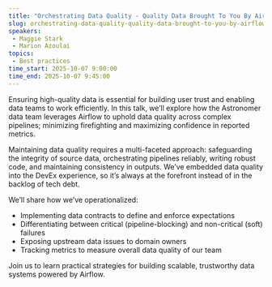 ```yaml
---
title: "Orchestrating Data Quality - Quality Data Brought To You By Airflow"
slug: orchestrating-data-quality-quality-data-brought-to-you-by-airflow
speakers:
 - Maggie Stark
 - Marion Azoulai
topics:
 - Best practices
time_start: 2025-10-07 9:00:00
time_end: 2025-10-07 9:45:00
---
```


Ensuring high-quality data is essential for building user trust and enabling data teams to work efficiently. In this talk, we’ll explore how the Astronomer data team leverages Airflow to uphold data quality across complex pipelines; minimizing firefighting and maximizing confidence in reported metrics.

Maintaining data quality requires a multi-faceted approach: safeguarding the integrity of source data, orchestrating pipelines reliably, writing robust code, and maintaining consistency in outputs. We’ve embedded data quality into the DevEx experience, so it’s always at the forefront instead of in the backlog of tech debt.

We’ll share how we’ve operationalized:

- Implementing data contracts to define and enforce expectations
- Differentiating between critical (pipeline-blocking) and non-critical (soft) failures
- Exposing upstream data issues to domain owners
- Tracking metrics to measure overall data quality of our team

Join us to learn practical strategies for building scalable, trustworthy data systems powered by Airflow.